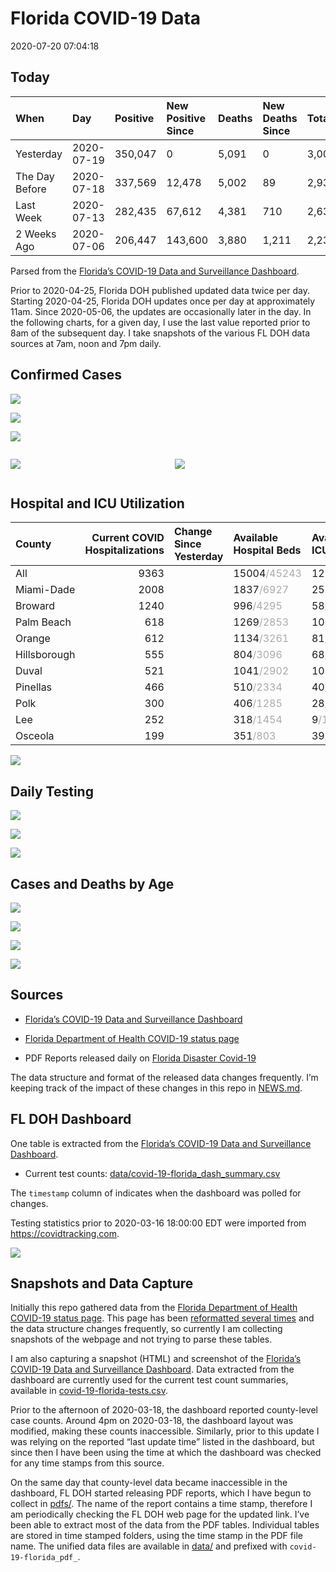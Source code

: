 Florida COVID-19 Data
================
2020-07-20 07:04:18

## Today

| When           | Day        | Positive | New Positive Since | Deaths | New Deaths Since | Total     |
| :------------- | :--------- | :------- | :----------------- | :----- | :--------------- | :-------- |
| Yesterday      | 2020-07-19 | 350,047  | 0                  | 5,091  | 0                | 3,002,641 |
| The Day Before | 2020-07-18 | 337,569  | 12,478             | 5,002  | 89               | 2,931,988 |
| Last Week      | 2020-07-13 | 282,435  | 67,612             | 4,381  | 710              | 2,639,574 |
| 2 Weeks Ago    | 2020-07-06 | 206,447  | 143,600            | 3,880  | 1,211            | 2,233,940 |

Parsed from the [Florida’s COVID-19 Data and Surveillance
Dashboard](https://fdoh.maps.arcgis.com/apps/opsdashboard/index.html#/8d0de33f260d444c852a615dc7837c86).

Prior to 2020-04-25, Florida DOH published updated data twice per day.
Starting 2020-04-25, Florida DOH updates once per day at approximately
11am. Since 2020-05-06, the updates are occasionally later in the day.
In the following charts, for a given day, I use the last value reported
prior to 8am of the subsequent day. I take snapshots of the various FL
DOH data sources at 7am, noon and 7pm daily.

## Confirmed Cases

![](plots/covid-19-florida-daily-test-changes.png)

![](plots/covid-19-florida-deaths-by-day.png)

![](plots/covid-19-florida-county-top-6.png)

<div class="columns">

<div class="column is-full-mobile">

![](plots/covid-19-florida-testing.png)

</div>

<div class="column is-full-mobile">

![](plots/covid-19-florida-total-positive.png)

</div>

</div>

## Hospital and ICU Utilization

| County       | Current COVID Hospitalizations | Change Since Yesterday | Available Hospital Beds                      | Available ICU Beds                         |
| :----------- | -----------------------------: | :--------------------- | :------------------------------------------- | :----------------------------------------- |
| All          |                           9363 |                        | 15004<span style="color: #aaa">/45243</span> | 1214<span style="color: #aaa">/5038</span> |
| Miami-Dade   |                           2008 |                        | 1837<span style="color: #aaa">/6927</span>   | 255<span style="color: #aaa">/844</span>   |
| Broward      |                           1240 |                        | 996<span style="color: #aaa">/4295</span>    | 58<span style="color: #aaa">/459</span>    |
| Palm Beach   |                            618 |                        | 1269<span style="color: #aaa">/2853</span>   | 102<span style="color: #aaa">/319</span>   |
| Orange       |                            612 |                        | 1134<span style="color: #aaa">/3261</span>   | 81<span style="color: #aaa">/294</span>    |
| Hillsborough |                            555 |                        | 804<span style="color: #aaa">/3096</span>    | 68<span style="color: #aaa">/307</span>    |
| Duval        |                            521 |                        | 1041<span style="color: #aaa">/2902</span>   | 101<span style="color: #aaa">/340</span>   |
| Pinellas     |                            466 |                        | 510<span style="color: #aaa">/2334</span>    | 40<span style="color: #aaa">/258</span>    |
| Polk         |                            300 |                        | 406<span style="color: #aaa">/1285</span>    | 28<span style="color: #aaa">/137</span>    |
| Lee          |                            252 |                        | 318<span style="color: #aaa">/1454</span>    | 9<span style="color: #aaa">/132</span>     |
| Osceola      |                            199 |                        | 351<span style="color: #aaa">/803</span>     | 39<span style="color: #aaa">/90</span>     |

![](plots/covid-19-florida-icu-usage.png)

## Daily Testing

![](plots/covid-19-florida-tests-per-case.png)

<!-- ![](plots/covid-19-florida-change-new-cases.png) -->

![](plots/covid-19-florida-tests-percent-positive.png)

![](plots/covid-19-florida-test-and-case-growth.png)

## Cases and Deaths by Age

![](plots/covid-19-florida-weekly-events-by-age.png)

![](plots/covid-19-florida-age.png)

![](plots/covid-19-florida-age-deaths.png)

![](plots/covid-19-florida-age-sex.png)

## Sources

  - [Florida’s COVID-19 Data and Surveillance
    Dashboard](https://fdoh.maps.arcgis.com/apps/opsdashboard/index.html#/8d0de33f260d444c852a615dc7837c86)

  - [Florida Department of Health COVID-19 status
    page](http://www.floridahealth.gov/diseases-and-conditions/COVID-19/)

  - PDF Reports released daily on [Florida Disaster
    Covid-19](http://www.floridahealth.gov/diseases-and-conditions/COVID-19/)

The data structure and format of the released data changes frequently.
I’m keeping track of the impact of these changes in this repo in
[NEWS.md](NEWS.md).

## FL DOH Dashboard

One table is extracted from the [Florida’s COVID-19 Data and
Surveillance
Dashboard](https://fdoh.maps.arcgis.com/apps/opsdashboard/index.html#/8d0de33f260d444c852a615dc7837c86).

  - Current test counts:
    [data/covid-19-florida\_dash\_summary.csv](data/covid-19-florida_dash_summary.csv)

The `timestamp` column of indicates when the dashboard was polled for
changes.

Testing statistics prior to 2020-03-16 18:00:00 EDT were imported from
<https://covidtracking.com>.

![](screenshots/fodh_maps_arcgis_com__apps__opsdashboard.png)

## Snapshots and Data Capture

Initially this repo gathered data from the [Florida Department of Health
COVID-19 status
page](http://www.floridahealth.gov/diseases-and-conditions/COVID-19/).
This page has been [reformatted several
times](screenshots/floridahealth_gov__diseases-and-conditions__COVID-19.png)
and the data structure changes frequently, so currently I am collecting
snapshots of the webpage and not trying to parse these tables.

I am also capturing a snapshot (HTML) and screenshot of the [Florida’s
COVID-19 Data and Surveillance
Dashboard](https://fdoh.maps.arcgis.com/apps/opsdashboard/index.html#/8d0de33f260d444c852a615dc7837c86).
Data extracted from the dashboard are currently used for the current
test count summaries, available in
[covid-19-florida-tests.csv](covid-19-florida-tests.csv).

Prior to the afternoon of 2020-03-18, the dashboard reported
county-level case counts. Around 4pm on 2020-03-18, the dashboard layout
was modified, making these counts inaccessible. Similarly, prior to this
update I was relying on the reported “last update time” listed in the
dashboard, but since then I have been using the time at which the
dashboard was checked for any time stamps from this source.

On the same day that county-level data became inaccessible in the
dashboard, FL DOH started releasing PDF reports, which I have begun to
collect in [pdfs/](pdfs/). The name of the report contains a time stamp,
therefore I am periodically checking the FL DOH web page for the updated
link. I’ve been able to extract most of the data from the PDF tables.
Individual tables are stored in time stamped folders, using the time
stamp in the PDF file name. The unified data files are available in
[data/](data/) and prefixed with `covid-19-florida_pdf_`.
